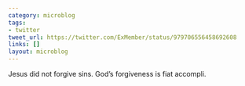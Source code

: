 ```yaml
---
category: microblog
tags:
- twitter
tweet_url: https://twitter.com/ExMember/status/979706556458692608
links: []
layout: microblog
---
```

Jesus did not forgive sins. God’s forgiveness is fiat accompli.
